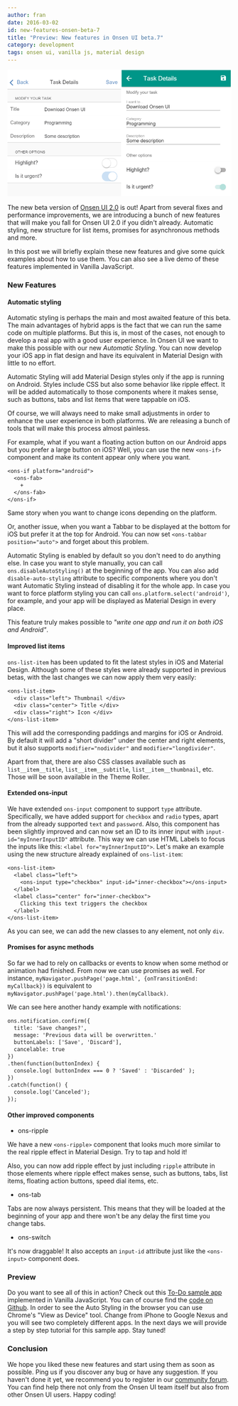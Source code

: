 ```yaml
---
author: fran
date: 2016-03-02
id: new-features-onsen-beta-7
title: "Preview: New features in Onsen UI beta.7"
category: development
tags: onsen ui, vanilla js, material design
---
```


![Automatic Styling](/blog/content/images/2016/Mar/autostyling.png)

The new beta version of [Onsen UI 2.0](https://onsen.io/2/) is out! Apart from several fixes and performance improvements, we are introducing a bunch of new features that will make you fall for Onsen UI 2.0 if you didn't already. Automatic styling, new structure for list items, promises for asynchronous methods and more.

In this post we will briefly explain these new features and give some quick examples about how to use them. You can also see a live demo of these features implemented in Vanilla JavaScript.

<!-- more -->

### New Features

#### Automatic styling

Automatic styling is perhaps the main and most awaited feature of this beta. The main advantages of hybrid apps is the fact that we can run the same code on multiple platforms. But this is, in most of the cases, not enough to develop a real app with a good user experience. In Onsen UI we want to make this possible with our new *Automatic Styling*. You can now develop your iOS app in flat design and have its equivalent in Material Design with little to no effort.

Automatic Styling will add Material Design styles only if the app is running on Android. Styles include CSS but also some behavior like ripple effect. It will be added automatically to those components where it makes sense, such as buttons, tabs and list items that were tappable on iOS.

Of course, we will always need to make small adjustments in order to enhance the user experience in both platforms. We are releasing a bunch of tools that will make this process almost painless.

For example, what if you want a floating action button on our Android apps but you prefer a large button on iOS? Well, you can use the new `<ons-if>` component and make its content appear only where you want.

```
<ons-if platform="android">
  <ons-fab>
    +
  </ons-fab>
</ons-if>
```

Same story when you want to change icons depending on the platform.

Or, another issue, when you want a Tabbar to be displayed at the bottom for iOS but prefer it at the top for Android. You can now set `<ons-tabbar position="auto">` and forget about this problem.

Automatic Styling is enabled by default so you don't need to do anything else. In case you want to style manually, you can call `ons.disableAutoStyling()` at the beginning of the app. You can also add `disable-auto-styling` attribute to specific components where you don't want Automatic Styling instead of disabling it for the whole app. In case you want to force platform styling you can call `ons.platform.select('android')`, for example, and your app will be displayed as Material Design in every place.

This feature truly makes possible to *"write one app and run it on both iOS and Android"*.


#### Improved list items

`ons-list-item` has been updated to fit the latest styles in iOS and Material Design. Although some of these styles were already supported in previous betas, with the last changes we can now apply them very easily:

```
<ons-list-item>
  <div class="left"> Thumbnail </div>
  <div class="center"> Title </div>
  <div class="right"> Icon </div>
</ons-list-item>
```

This will add the corresponding paddings and margins for iOS or Android. By default it will add a "short divider" under the center and right elements, but it also supports `modifier="nodivider"` and `modifier="longdivider"`.

Apart from that, there are also CSS classes available such as `list__item__title`, `list__item__subtitle`, `list__item__thumbnail`, etc. Those will be soon available in the Theme Roller.


#### Extended ons-input

We have extended `ons-input` component to support `type` attribute. Specifically, we have added support for `checkbox` and `radio` types, apart from the already supported `text` and `password`. Also, this component has been slightly improved and can now set an ID to its inner input with `input-id="myInnerInputID"` attribute. This way we can use HTML Labels to focus the inputs like this: `<label for="myInnerInputID">`. Let's make an example using the new structure already explained of `ons-list-item`:

```
<ons-list-item>
  <label class="left">
    <ons-input type="checkbox" input-id="inner-checkbox"></ons-input>
  </label>
  <label class="center" for="inner-checkbox">
    Clicking this text triggers the checkbox
  </label>
</ons-list-item>
```

As you can see, we can add the new classes to any element, not only `div`.


#### Promises for async methods

So far we had to rely on callbacks or events to know when some method or animation had finished. From now we can use promises as well. For instance, `myNavigator.pushPage('page.html', {onTransitionEnd: myCallback})` is equivalent to `myNavigator.pushPage('page.html').then(myCallback)`.

 We can see here another handy example with notifications:

```
ons.notification.confirm({
  title: 'Save changes?',
  message: 'Previous data will be overwritten.'
  buttonLabels: ['Save', 'Discard'],
  cancelable: true
})
.then(function(buttonIndex) {
  console.log( buttonIndex === 0 ? 'Saved' : 'Discarded' );
})
.catch(function() {
  console.log('Canceled');
});

```


#### Other improved components

* ons-ripple

We have a new `<ons-ripple>` component that looks much more similar to the real ripple effect in Material Design. Try to tap and hold it!

Also, you can now add ripple effect by just including `ripple` attribute in those elements where ripple effect makes sense, such as buttons, tabs, list items, floating action buttons, speed dial items, etc.

* ons-tab

Tabs are now always persistent. This means that they will be loaded at the beginning of your app and there won't be any delay the first time you change tabs.

* ons-switch

It's now draggable! It also accepts an `input-id` attribute just like the `<ons-input>` component does.

### Preview

Do you want to see all of this in action? Check out this [To-Do sample app](https://frankdiox.github.io/OnsenUI-Todo-App/) implemented in Vanilla JavaScript. You can of course find the [code on Github](https://github.com/frankdiox/OnsenUI-Todo-App). In order to see the Auto Styling in the browser you can use Chrome's "View as Device" tool. Change from iPhone to Google Nexus and you will see two completely different apps. In the next days we will provide a step by step tutorial for this sample app. Stay tuned!

### Conclusion

We hope you liked these new features and start using them as soon as possible. Ping us if you discover any bug or have any suggestion. If you haven't done it yet, we recommend you to register in our [community forum](https://community.onsen.io). You can find help there not only from the Onsen UI team itself but also from other Onsen UI users. Happy coding!
